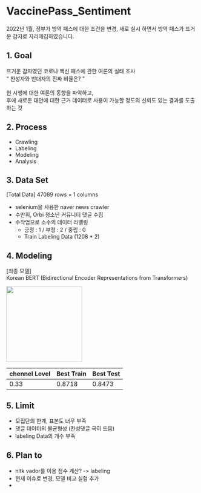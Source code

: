 # VaccinePass_Sentiment
2022년 1월, 정부가 방역 패스에 대한 조건을 변경, 새로 실시 하면서 방역 패스가 뜨거운 감자로 자리매김하였습니다.
## 1. Goal
뜨거운 감자였던 코로나 백신 패스에 관한 여론의 실태 조사 </br>
" 찬성자와 반대자의 진짜 비율은? " </br> </br>
현 시행에 대한 여론의 동향을 파악하고, </br>
후에 새로운 대안에 대한 근거 데이터로 사용이 가능할 정도의 신뢰도 있는 결과를 도출하는 것 </br>
## 2. Process
- Crawling
- Labeling
- Modeling
- Analysis

## 3. Data Set
[Total Data] 47089 rows × 1 columns 
- selenium을 사용한 naver news crawler
- 수만휘, Orbi 청소년 커뮤니티 댓글 수집
- 수작업으로 소수의 데이터 라벨링
    - 긍정 : 1 / 부정 : 2 / 중립 : 0 
    - Train Labeling Data (1208 * 2)

## 4. Modeling

[최종 모델] </br>
Korean BERT (Bidirectional Encoder Representations from Transformers)

<img src="https://user-images.githubusercontent.com/50479962/175188662-8d5cf8c0-32d3-4512-bb26-2b9c221aa87c.png" width="200" height="200"/>


|chennel Level|Best Train|Best Test|
|---|---|---|
|0.33|0.8718|0.8473|

## 5. Limit 
- 모집단의 한계, 표본도 너무 부족
- 댓글 데이터의 불균형성 (찬성댓글 극히 드뭄)
- labeling Data의 개수 부족

## 6. Plan to
- nltk vador를 이용 점수 계산? -> labeling
- 현재 이슈로 변경, 모델 비교 실험 추가
- 
